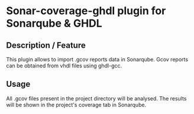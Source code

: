 Sonar-coverage-ghdl plugin for Sonarqube & GHDL
===============

## Description / Feature

This plugin allows to import .gcov reports data in Sonarqube. Gcov reports can be obtained from vhdl files using ghdl-gcc.

## Usage
All .gcov files present in the project directory will be analysed. The results will be shown in the project's coverage tab in Sonarqube.
